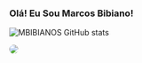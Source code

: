 ### Olá! Eu Sou Marcos Bibiano!


![MBIBIANOS GitHub stats](https://github-readme-stats.vercel.app/api?username=MBIBIANOS&show_icons=true&theme=transparent)

<a href="https://www.linkedin.com/in/mabibianos/" target="_blank"><img src="https://img.shields.io/badge/-LinkedIn-%230077B5?style=for-the-badge&logo=linkedin&logoColor=white" style="border-radius: 30px" target="_blank"></a>
